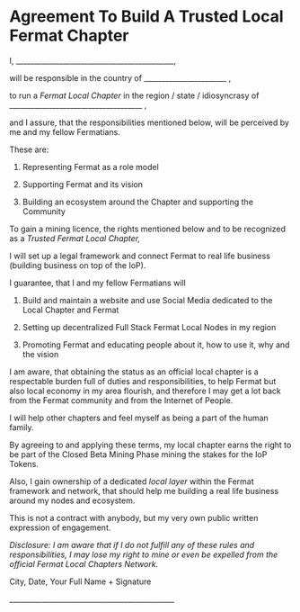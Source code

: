# Agreement To Build A Trusted Local Fermat Chapter

I, \_\_\_\_\_\_\_\_\_\_\_\_\_\_\_\_\_\_\_\_\_\_\_\_\_\_\_\_\_\_\_\_\_\_\_\_\_\_\_\_\_\_\_\_,

will be responsible in the country of \_\_\_\_\_\_\_\_\_\_\_\_\_\_\_\_\_\_\_\_\_\_\_ ,

to run a _Fermat Local Chapter_ in the region \/ state \/ idiosyncrasy of  \_\_\_\_\_\_\_\_\_\_\_\_\_\_\_\_\_\_\_\_\_\_\_\_\_\_\_\_\_\_\_\_\_\_\_\_\_ ,

and I assure, that the responsibilities mentioned below, will be perceived by me and my fellow Fermatians.

These are:

1. Representing Fermat as a role model

2. Supporting Fermat and its vision

3. Building an ecosystem around the Chapter and supporting the Community


To gain a mining licence, the rights mentioned below and to be recognized as a _Trusted Fermat Local Chapter,_

I will set up a legal framework and connect Fermat to real life business \(building business on top of the IoP\).

I guarantee, that I and my fellow Fermatians will

1. Build and maintain a website and use Social Media dedicated to the Local Chapter and Fermat

2. Setting up decentralized Full Stack Fermat Local Nodes in my region

3. Promoting Fermat and educating people about it, how to use it, why and the vision


I am aware, that obtaining the status as an official local chapter is a respectable burden full of duties and responsibilities, to help Fermat but also local economy in my area flourish, and therefore I may get a lot back from the Fermat community and from the Internet of People.

I will help other chapters and feel myself as being a part of the human family.

By agreeing to and applying these terms, my local chapter earns the right to be part of the Closed Beta Mining Phase mining the stakes for the IoP Tokens.

Also, I gain ownership of a dedicated _local layer_ within the Fermat framework and network, that should help me building a real life business around my nodes and ecosystem.

This is not a contract with anybody, but my very own public written expression of engagement.

_Disclosure: I am aware that if I do not fulfill any of these rules and responsibilities, I may lose my right to mine or even be expelled from the official Fermat Local Chapters Network._

City, Date, Your Full Name + Signature

\_\_\_\_\_\_\_\_\_\_\_\_\_\_\_\_\_\_\_\_\_\_\_\_\_\_\_\_\_\_\_\_\_\_\_\_\_\_\_\_\_\_\_\_\_\_

